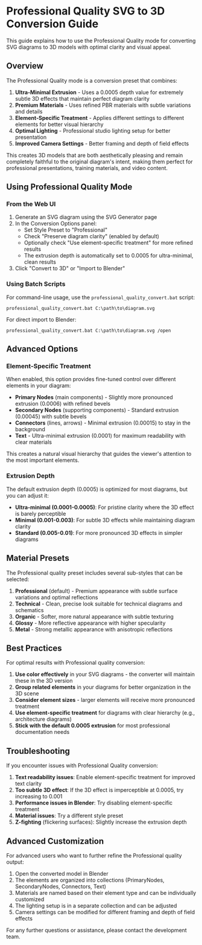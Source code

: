 # Professional Quality SVG to 3D Conversion Guide

This guide explains how to use the Professional Quality mode for converting SVG diagrams to 3D models with optimal clarity and visual appeal.

## Overview

The Professional Quality mode is a conversion preset that combines:

1. **Ultra-Minimal Extrusion** - Uses a 0.0005 depth value for extremely subtle 3D effects that maintain perfect diagram clarity
2. **Premium Materials** - Uses refined PBR materials with subtle variations and details
3. **Element-Specific Treatment** - Applies different settings to different elements for better visual hierarchy
4. **Optimal Lighting** - Professional studio lighting setup for better presentation
5. **Improved Camera Settings** - Better framing and depth of field effects

This creates 3D models that are both aesthetically pleasing and remain completely faithful to the original diagram's intent, making them perfect for professional presentations, training materials, and video content.

## Using Professional Quality Mode

### From the Web UI

1. Generate an SVG diagram using the SVG Generator page
2. In the Conversion Options panel:
   - Set Style Preset to "Professional"
   - Check "Preserve diagram clarity" (enabled by default)
   - Optionally check "Use element-specific treatment" for more refined results
   - The extrusion depth is automatically set to 0.0005 for ultra-minimal, clean results
3. Click "Convert to 3D" or "Import to Blender"

### Using Batch Scripts

For command-line usage, use the `professional_quality_convert.bat` script:

```
professional_quality_convert.bat C:\path\to\diagram.svg
```

For direct import to Blender:

```
professional_quality_convert.bat C:\path\to\diagram.svg /open
```

## Advanced Options

### Element-Specific Treatment

When enabled, this option provides fine-tuned control over different elements in your diagram:

- **Primary Nodes** (main components) - Slightly more pronounced extrusion (0.0006) with refined bevels
- **Secondary Nodes** (supporting components) - Standard extrusion (0.00045) with subtle bevels
- **Connectors** (lines, arrows) - Minimal extrusion (0.00015) to stay in the background
- **Text** - Ultra-minimal extrusion (0.0001) for maximum readability with clear materials

This creates a natural visual hierarchy that guides the viewer's attention to the most important elements.

### Extrusion Depth

The default extrusion depth (0.0005) is optimized for most diagrams, but you can adjust it:

- **Ultra-minimal (0.0001-0.0005)**: For pristine clarity where the 3D effect is barely perceptible
- **Minimal (0.001-0.003)**: For subtle 3D effects while maintaining diagram clarity
- **Standard (0.005-0.01)**: For more pronounced 3D effects in simpler diagrams

## Material Presets

The Professional quality preset includes several sub-styles that can be selected:

1. **Professional** (default) - Premium appearance with subtle surface variations and optimal reflections
2. **Technical** - Clean, precise look suitable for technical diagrams and schematics
3. **Organic** - Softer, more natural appearance with subtle texturing
4. **Glossy** - More reflective appearance with higher specularity
5. **Metal** - Strong metallic appearance with anisotropic reflections

## Best Practices

For optimal results with Professional quality conversion:

1. **Use color effectively** in your SVG diagrams - the converter will maintain these in the 3D version
2. **Group related elements** in your diagrams for better organization in the 3D scene
3. **Consider element sizes** - larger elements will receive more pronounced treatment
4. **Use element-specific treatment** for diagrams with clear hierarchy (e.g., architecture diagrams)
5. **Stick with the default 0.0005 extrusion** for most professional documentation needs

## Troubleshooting

If you encounter issues with Professional Quality conversion:

1. **Text readability issues**: Enable element-specific treatment for improved text clarity
2. **Too subtle 3D effect**: If the 3D effect is imperceptible at 0.0005, try increasing to 0.001
3. **Performance issues in Blender**: Try disabling element-specific treatment
4. **Material issues**: Try a different style preset
5. **Z-fighting** (flickering surfaces): Slightly increase the extrusion depth

## Advanced Customization

For advanced users who want to further refine the Professional quality output:

1. Open the converted model in Blender
2. The elements are organized into collections (PrimaryNodes, SecondaryNodes, Connectors, Text)
3. Materials are named based on their element type and can be individually customized
4. The lighting setup is in a separate collection and can be adjusted
5. Camera settings can be modified for different framing and depth of field effects

For any further questions or assistance, please contact the development team.
